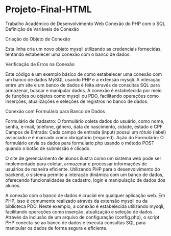 # Projeto-Final-HTML

Trabalho Acadêmico de Desenvolvimento Web
Conexão do PHP com o SQL
Definição de Variáveis de Conexão


Criação do Objeto de Conexão


Esta linha cria um novo objeto mysqli utilizando as credenciais fornecidas, tentando estabelecer uma conexão com o banco de dados.

Verificação de Erros na Conexão


Este código é um exemplo básico de como estabelecer uma conexão com um banco de dados MySQL usando PHP e a extensão mysqli. A interação entre um site e um banco de dados é feita através de consultas SQL para armazenar, buscar e manipular dados. A conexão é estabelecida por meio de funções ou objetos como mysqli ou PDO, facilitando operações como inserções, atualizações e seleções de registros no banco de dados.

Conexão com Formulário para Banco de Dados


Formulário de Cadastro: O formulário coleta dados do usuário, como nome, senha, e-mail, telefone, gênero, data de nascimento, cidade, estado e CPF.
Campos de Entrada: Cada campo de entrada (input) possui um rótulo (label) associado e é marcado como obrigatório (required).
Ação do Formulário: O formulário envia os dados para formulario.php usando o método POST quando o botão de submissão é clicado.

O site de gerenciamento de alunos ilustra como um sistema web pode ser implementado para coletar, armazenar e processar informações de usuários de maneira eficiente. Utilizando PHP para o desenvolvimento do backend, o sistema permite a interação dinâmica com um banco de dados, oferecendo funcionalidades de cadastro, login e manipulação de dados dos alunos.

A conexão com o banco de dados é crucial em qualquer aplicação web. Em PHP, isso é comumente realizado através da extensão mysqli ou da biblioteca PDO. Neste exemplo, a conexão é estabelecida utilizando mysqli, facilitando operações como inserção, atualização e seleção de dados. Através da inclusão de um arquivo de configuração (config.php), o script PHP conecta-se ao banco de dados e executa consultas SQL para manipular os dados de forma segura e eficiente.
